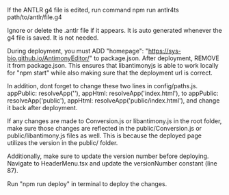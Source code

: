If the ANTLR g4 file is edited, run command
npm run antlr4ts path/to/antlr/file.g4

Ignore or delete the .antlr file if it appears. It is auto generated whenever the g4 file is saved. It is not needed.

During deployment, you must ADD
"homepage": "https://sys-bio.github.io/AntimonyEditor/"
to package.json. After deployment, REMOVE it from package.json.
This ensures that libantimonyjs is able to work locally for "npm start"
while also making sure that the deployment url is correct.

In addition, dont forget to change these two lines in config/paths.js.
  appPublic: resolveApp(''),
  appHtml: resolveApp('index.html'),
to 
  appPublic: resolveApp('public'),
  appHtml: resolveApp('public/index.html'),
and change it back after deployment.

If any changes are made to Conversion.js or libantimony.js in the root folder, make sure those changes are reflected in the public/Conversion.js or public/libantimony.js files as well. This is because the deployed page utilizes the version in the public/ folder. 

Additionally, make sure to update the version number before deploying. Navigate to HeaderMenu.tsx and update the versionNumber constant (line 87).

Run "npm run deploy" in terminal to deploy the changes.